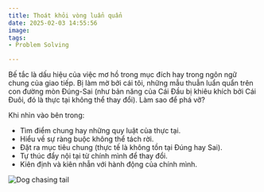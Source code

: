 ```yaml
---
title: Thoát khỏi vòng luẩn quẩn
date: 2025-02-03 14:55:56
image: 
tags:
- Problem Solving

---
```


Bế tắc là dấu hiệu của việc mơ hồ trong mục đích hay trong ngôn ngữ chung của giao tiếp. Bị làm mờ bởi cái tôi, những mẫu thuẫn luẩn quẩn trên con đường mòn Đúng-Sai (như bản năng của Cái Đầu bị khiêu khích bởi Cái Đuôi, đó là thực tại không thể thay đổi). Làm sao để phá vỡ?

Khi nhìn vào bên trong:
- Tìm điểm chung hay những quy luật của thực tại.
- Hiểu về sự ràng buộc không thể tách rời.
- Đặt ra mục tiêu chung (thực tế là không tồn tại Đúng hay Sai).
- Tự thúc đẩy nội tại từ chính mình để thay đổi.
- Kiên định và kiên nhẫn với hành động của chính mình.

![Dog chasing tail](/assets/img/micro/2025-02-03/dog-chasing-tail.png)